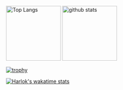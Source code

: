 
<p align="left"> 
  <img alt="Top Langs" height="150px" src="https://github-readme-stats.vercel.app/api/top-langs/?username=ask-t&layout=compact&show_icons=true&theme=onedark" />
  <img alt="github stats" height="150px" src="https://github-readme-stats.vercel.app/api?username=ask-t&theme=onedark&show_icons=ture" />
</p>

[![trophy](https://github-profile-trophy.vercel.app/?username=ask-t&theme=onedark&column=7)](https://github.com/ryo-ma/github-profile-trophy)

[![Harlok's wakatime stats](https://github-readme-stats.vercel.app/api/wakatime?username=ask-t)](https://github.com/anuraghazra/github-readme-stats)





<!--

**ask-t/ask-t** is a ✨ _special_ ✨ repository because its `README.md` (this file) appears on your GitHub profile.

Here are some ideas to get you started:

- 🔭 I’m currently working on ...
- 🌱 I’m currently learning ...
- 👯 I’m looking to collaborate on ...
- 🤔 I’m looking for help with ...
- 💬 Ask me about ...
- 📫 How to reach me: ...
- 😄 Pronouns: ...
- ⚡ Fun fact: ...
-->
